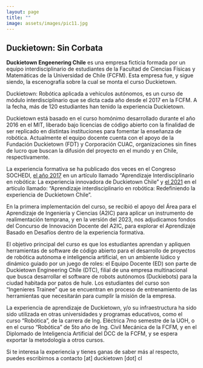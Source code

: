 ```yaml
---
layout: page
title: ""
image: assets/images/pic11.jpg
---
```

## Duckietown: Sin Corbata

**Duckietown Engeenering Chile** es una empresa ficticia formada por un equipo interdisciplinario de estudiantes de la Facultad de Ciencias Físicas y Matemáticas de la Universidad de Chile (FCFM). Esta empresa fue, y sigue siendo, la escenografía sobre la cual se monta el curso Duckietown.

Duckietown: Robótica aplicada a vehículos autónomos, es un curso de módulo interdisciplinario que se dicta cada año desde el 2017 en la FCFM. A la fecha, más de 120 estudiantes han tenido la experiencia Duckietown. 

Duckietown está basado en el curso homónimo desarrollado durante el año 2016 en el MIT, liberado bajo licencias de código abierto con la finalidad de ser replicado en distintas instituciones para fomentar la enseñanza de robótica. Actualmente el equipo docente cuenta con el apoyo de la Fundación Duckietown (FDT) y Corporación CUAC, organizaciones sin fines de lucro que buscan la difusión del proyecto en el mundo y en Chile, respectivamente.

La experiencia formativa se ha publicado dos veces en el Congreso SOCHEDI, [el año 2017](http://www.sochedi.cl/wp-content/uploads/2017/12/SOCHEDI2017_paper_5.pdf) en un artículo llamado “Aprendizaje Interdisciplinario en robótica: La experiencia innovadora de Duckietown Chile” y [el 2021](https://drive.google.com/file/d/14UoTefBaVLl6fPtOybSzjkX5WHZL7bJH/view) en el artículo llamado: “Aprendizaje interdisciplinario en robótica: Redefiniendo la experiencia de Duckietown Chile”. 

En la primera implementación del curso, se recibió el apoyo del Área para el Aprendizaje de Ingeniería y Ciencias (A2IC) para aplicar un instrumento de realimentación temprana, y en la versión del 2023, nos adjudicamos fondos del Concurso de Innovación Docente del A2IC, para explorar el Aprendizaje Basado en Desafíos dentro de la experiencia formativa.

El objetivo principal del curso es que los estudiantes aprendan y apliquen herramientas de software de código abierto para el desarrollo de proyectos de robótica autónoma e inteligencia artificial, en un ambiente lúdico y dinámico guiado por un juego de roles: el Equipo Docente (ED) son parte de Duckietown Engineering Chile (DTC), filial de una empresa multinacional que busca desarrollar el software de robots autónomos (Duckiebots) para la ciudad habitada por patos de hule. Los estudiantes del curso son “Ingenieres Trainee” que se encuentran en proceso de entrenamiento de las herramientas que necesitarán para cumplir la misión de la empresa.

La experiencia de aprendizaje de Duckietown, y/o su infraestructura ha sido sido utilizada en otras universidades y programas educativos, como el curso “Robótica”, de la carrera de Ing. Eléctrica 7mo semestre de la UOH, o en el curso “Robótica” de 5to año de Ing. Civil Mecánica de la FCFM, y en el Diplomado de Inteligencia Artificial del DCC de la FCFM, y se espera exportar la metodología a otros cursos.

Si te interesa la experiencia y tienes ganas de saber más al respecto, puedes escribirnos a contacto [at] duckietown [dot] cl